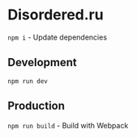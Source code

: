 # Disordered.ru
`npm i` - Update dependencies

## Development
`npm run dev`

## Production
`npm run build` - Build with Webpack
